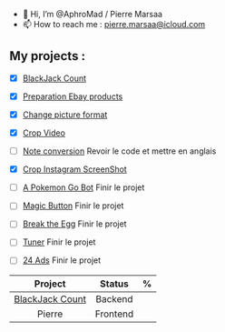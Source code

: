 - 👋 Hi, I’m @AphroMad / Pierre Marsaa
- 📫 How to reach me : pierre.marsaa@icloud.com


## My projects : 
- [X] [BlackJack Count](https://github.com/AphroMad/Blackjack_count "BlackJack") 
- [X] [Preparation Ebay products](https://github.com/AphroMad/Prepa_photo_produit "Preparation Ebay products")
- [X] [Change picture format](https://github.com/AphroMad/JPG-to-PNG "Format")  
- [X] [Crop Video](https://github.com/AphroMad/Croping_video "CropVideo") 
- [ ] [Note conversion](https://github.com/AphroMad/Piano-Guitar-Ukulele-Conversion "Note conversion ") Revoir le code et mettre en anglais 
- [X] [Crop Instagram ScreenShot](https://github.com/AphroMad/Crop-Instagram "Crop Instagram ScreenShot")
- [ ] [A Pokemon Go Bot](https://github.com/AphroMad/PoGo-Adb "PoGo Bot") Finir le projet 
- [ ] [Magic Button](https://github.com/AphroMad/Magic-Button "Magic Button") Finir le projet 
- [ ] [Break the Egg](https://github.com/AphroMad/Break-the-Egg "Break the Egg") Finir le projet 
- [ ] [Tuner](https://github.com/AphroMad/Tuner "Click me") Finir le projet 
- [ ] [24 Ads](https://github.com/AphroMad/24Ads "Click me") Finir le projet 


| Project       | Status        | %   | 
|:-------------:|:-------------:|:---:|       
| [BlackJack Count](https://github.com/AphroMad/Blackjack_count "BlackJack")        | Backend       |     |
| Pierre        | Frontend      |     |
